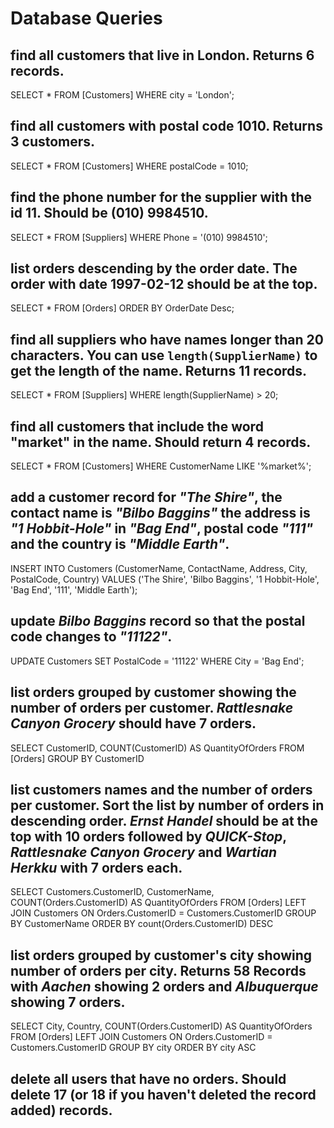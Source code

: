 # Database Queries

## find all customers that live in London. Returns 6 records.

SELECT * FROM [Customers] WHERE city = 'London';

## find all customers with postal code 1010. Returns 3 customers.

SELECT * FROM [Customers] WHERE postalCode = 1010;

## find the phone number for the supplier with the id 11. Should be (010) 9984510.

SELECT * FROM [Suppliers] WHERE Phone = '(010) 9984510';

## list orders descending by the order date. The order with date 1997-02-12 should be at the top.

SELECT * FROM [Orders] ORDER BY OrderDate Desc;

## find all suppliers who have names longer than 20 characters. You can use `length(SupplierName)` to get the length of the name. Returns 11 records.

SELECT * FROM [Suppliers] WHERE length(SupplierName) > 20;

## find all customers that include the word "market" in the name. Should return 4 records.

SELECT * FROM [Customers] WHERE CustomerName LIKE '%market%';

## add a customer record for _"The Shire"_, the contact name is _"Bilbo Baggins"_ the address is _"1 Hobbit-Hole"_ in _"Bag End"_, postal code _"111"_ and the country is _"Middle Earth"_.

INSERT INTO Customers (CustomerName, ContactName, Address, City, PostalCode, Country)
VALUES ('The Shire', 'Bilbo Baggins', '1 Hobbit-Hole', 'Bag End', '111', 'Middle Earth');

## update _Bilbo Baggins_ record so that the postal code changes to _"11122"_.

UPDATE Customers SET PostalCode = '11122' WHERE City = 'Bag End';

## list orders grouped by customer showing the number of orders per customer. _Rattlesnake Canyon Grocery_ should have 7 orders.

SELECT CustomerID, COUNT(CustomerID) AS QuantityOfOrders FROM [Orders] GROUP BY CustomerID

## list customers names and the number of orders per customer. Sort the list by number of orders in descending order. _Ernst Handel_ should be at the top with 10 orders followed by _QUICK-Stop_, _Rattlesnake Canyon Grocery_ and _Wartian Herkku_ with 7 orders each.

SELECT Customers.CustomerID, CustomerName, COUNT(Orders.CustomerID) AS QuantityOfOrders FROM [Orders]
LEFT JOIN Customers ON Orders.CustomerID = Customers.CustomerID
GROUP BY CustomerName
ORDER BY count(Orders.CustomerID) DESC

## list orders grouped by customer's city showing number of orders per city. Returns 58 Records with _Aachen_ showing 2 orders and _Albuquerque_ showing 7 orders.


SELECT City, Country, COUNT(Orders.CustomerID) AS QuantityOfOrders FROM [Orders]
LEFT JOIN Customers ON Orders.CustomerID = Customers.CustomerID
GROUP BY city
ORDER BY city ASC

## delete all users that have no orders. Should delete 17 (or 18 if you haven't deleted the record added) records.
